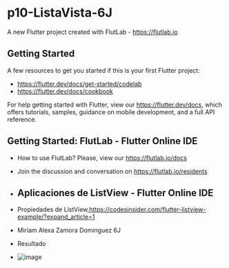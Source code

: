 # p10-ListaVista-6J

A new Flutter project created with FlutLab - https://flutlab.io

## Getting Started

A few resources to get you started if this is your first Flutter project:

- https://flutter.dev/docs/get-started/codelab
- https://flutter.dev/docs/cookbook

For help getting started with Flutter, view our
https://flutter.dev/docs, which offers tutorials,
samples, guidance on mobile development, and a full API reference.

## Getting Started: FlutLab - Flutter Online IDE

- How to use FlutLab? Please, view our https://flutlab.io/docs
- Join the discussion and conversation on https://flutlab.io/residents

- ## Aplicaciones de ListView - Flutter Online IDE

- Propiedades de ListView,https://codesinsider.com/flutter-listview-example/?expand_article=1
- Miriam Alexa Zamora Dominguez 6J

- Resultado
- ![image](https://github.com/AlexaZamoraDominguez/p10-ListaCard-6J/assets/143548233/85465982-ac47-440c-809c-35e685c56ea4)


